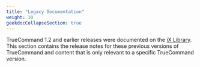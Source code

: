 ```yaml
---
title: "Legacy Documentation"
weight: 30
geekdocCollapseSection: true
---
```


TrueCommand 1.2 and earlier releases were documented on the [iX Library](https://www.ixsystems.com/blog/knowledgebase_category/truecommand/).
This section contains the release notes for these previous versions of TrueCommand and content that is only relevant to a specific TrueCommand version.